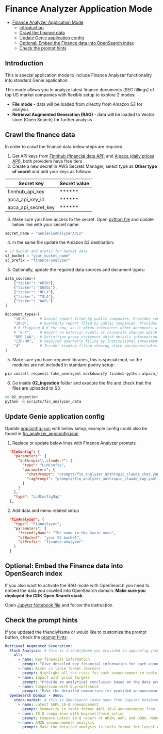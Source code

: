 # Finance Analyzer Application Mode

- [Finance Analyzer Application Mode](#finance-analyzer-application-mode)
  - [Introduction](#introduction)
  - [Crawl the finance data](#crawl-the-finance-data)
  - [Update Genie application config](#update-genie-application-config)
  - [Optional: Embed the Finance data into OpenSearch index](#optional-embed-the-finance-data-into-opensearch-index)
  - [Check the prompt hints](#check-the-prompt-hints)

## Introduction

This is special application mode to include Finance Analyzer functionality into standard Genie application.

This mode allows you to analyze latest finance documents (SEC fillings) of top US market companies with flexible setup to explore 2 modes:
- **File mode** - data will be loaded from directly from Amazon S3 for analysis
- **Retrieval Augmented Generation (RAG)** - data will be loaded to Vector store (Open Search) for further analysis


## Crawl the finance data

In order to crawl the finance data below steps are required:

1. Get API keys from [Finnhub (financial data API)](https://finnhub.io/) and [Alpaca (daily prices API)](https://alpaca.markets/), both providers have free tiers
2. Create a new secret in AWS Secrets Manager, select type as **Other type of secret** and add your keys as follows:

| Secret key          | Secret value  |
| --------            | --------      |
| finnhub_api_key     | ******        |
| apca_api_key_id     | ******        |
| apca_api_secret_key | ******        |

3. Make sure you have access to the secret. Open [python file](../../../../02_ingestion/scripts/fin_analyzer_data.py) and update below line with your secret name:

```python
secret_name = "GenieFinAnalyzerAPIs"
```

4. In the same file update the Amazon S3 destination:

```python
# S3 bucket and prefix for market data
s3_bucket = "your_bucket_name"
s3_prefix = "finance-analyzer"
```

5. Optionally, update the required data sources and document types:

```python
data_sources=[
    {"ticker": "AMZN"}, 
    {"ticker": "GOOGL"}, 
    {"ticker": "NFLX"}, 
    {"ticker": "TSLA"}, 
    {"ticker": "AAPL"}
]

document_types=[
    "10-K",     # Annual report filed by public companies. Provides comprehensive summary of company's performance. Contains audited financial statements.
    "10-Q",     # Quarterly report filed by public companies. Provides unaudited financial statements and update on operations. 
    # # Skipping 8-K for now, as it often references other documents without substantial standalone information
    # "8-K",    # Report on material events or corporate changes which is filed as needed. Used to announce major events like mergers, CEO change, bankruptcy.
    "DEF 14A",  # Definitive proxy statement which details information for shareholders ahead of annual shareholder meeting.
    "13F-HR",   # Required quarterly filing by institutional investment managers detailing their equity holdings. 
    "4"         # Insider trading filing showing stock purchases/sales by corporate insiders.
]
```
5. Make sure you have required libraries, this is special mod, so the modules are not included in standard poetry setup:
```bash
pip install requests fake_useragent markdownify finnhub-python alpaca_trade_api defusedxml
```
6. Go inside **02_ingestion** folder and execute the file and check that the files are uploaded to S3

```bash
cd 02_ingestion 
python -m scripts/fin_analyzer_data
```

## Update Genie application config

Update [appconfig.json](../appconfig.json) with below setup, example config could also be found in [fin_analyzer_appconfig.json](../../../example_app_configs/fin_analyzer_appconfig.json)

1. Replace or update below lines with Finance Analyzer prompts
```json
  "llmConfig": {
    "parameters": {
      "anthropic\\.claude.*": {
        "type": "LLMConfig",
        "parameters": {
          "chatPrompt": "prompts/fin_analyzer_anthropic_claude_chat.yaml",
          "ragPrompt": "prompts/fin_analyzer_anthropic_claude_rag.yaml"
        }
      }
    },
    "type": "LLMConfigMap"
  },

``` 

2. Add data and menu related setup
```json
  "finAnalyzer": {
    "type": "FinAnalyzer",
    "parameters": {
      "friendlyName": "The name in the Genie menu", 
      "s3Bucket": "your S3 bucket",
      "s3Prefix": "finance-analyzer"
    }
  }

```

## Optional: Embed the Finance data into OpenSearch index

If you also want to activate the RAG mode with OpenSearch you need to embed the data you crawled into OpenSearch domain. 
**Make sure you deployed the CDK Open Search stack.**

Open [Jupyter Notebook file](../../../../02_ingestion/50_ingest_stock_embeddings_to_opensearch.ipynb) and follow the instruction.

## Check the prompt hints
If you updated the friendlyName or would like to customize the prompt button, check the [prompt hints](../prompts/hints.yaml):
```yaml
Retrieval Augmented Generation:
  Stock Analysis: # this is friendlyName you provided in appconfig.json file
    all:
      - name: Key financial information
        prompt: "Give detailed key financial information for each announcement, split the highlights and lowlights #graph"
      - name: Risks in table format (German)
        prompt: Highlight all the risks for each announcement in table format, give this information in German
      - name: Impact with price targets
        prompt: "Provide an analytical conclusion based on the data provided. Summarize if the announcement had a positive or negative impact and any patterns or trends observed #graph"
      - name: Comparison with buy/sell/hold
        prompt: "Make the detailed comparison for provided announcements, recommend buy/sell/hold actions, assume the most probable scenario, also what in your opinion will be a price in 6, 12 and 24 month for each company. Put all the details into table #graph"
  OpenSearch Domain - Demo:
    stock-market: # this is OpenSearch index name from Jupyter Notebook
      - name: Latest AAPL 10-Q announcement
        prompt: Summarize in table format AAPL 10-K announcement from 1st of July 2023
      - name: 10-Q comparison with buy/sell/hold action
        prompt: Compare Latest 10-Q report of AMZN, AAPL and GOOG. Make the comparison in table format, include buy/hold/sell recommendation and price forecast for the next 6, 12 and 24 months
      - name: AMZN announcements analysis
        prompt: Make the detailed analysis in table format for latest AMZN announcements, recommend buy/sell/hold actions, assume the most probable scenario, also what in your opinion will be a price in 6, 12 and 24 month for each company
```

